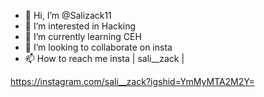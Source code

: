 - 👋 Hi, I’m @Salizack11
- 👀 I’m interested in Hacking 
- 🌱 I’m currently learning CEH
- 💞️ I’m looking to collaborate on insta
- 📫 How to reach me insta | sali__zack |

<!---
Salizack11/Salizack11 is a ✨ special ✨ repository because its `README.md` (this file) appears on your GitHub profile.
You can click the Preview link to take a look at your changes.
--->
https://instagram.com/sali__zack?igshid=YmMyMTA2M2Y=
